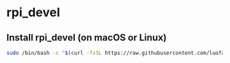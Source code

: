 # rpi_devel

## Install rpi_devel (on macOS or Linux)

```bash
sudo /bin/bash -c "$(curl -fsSL https://raw.githubusercontent.com/luofang34/rpi_devel/HEAD/intall.sh)"
```